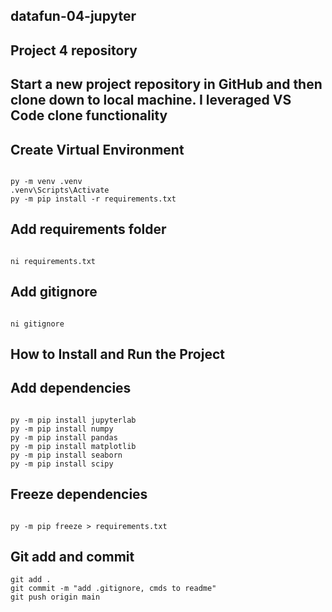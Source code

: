 ## datafun-04-jupyter
## Project 4 repository

## Start a new project repository in GitHub and then clone down to local machine. I leveraged VS Code clone functionality

## Create Virtual Environment

```shell

py -m venv .venv
.venv\Scripts\Activate
py -m pip install -r requirements.txt

```

## Add requirements folder

```shell

ni requirements.txt
```

## Add gitignore

```shell

ni gitignore
```

## How to Install and Run the Project
## Add dependencies

```shell

py -m pip install jupyterlab
py -m pip install numpy
py -m pip install pandas
py -m pip install matplotlib 
py -m pip install seaborn
py -m pip install scipy
```

## Freeze dependencies

```shell

py -m pip freeze > requirements.txt
```

## Git add and commit 

```shell
git add .
git commit -m "add .gitignore, cmds to readme"
git push origin main
```